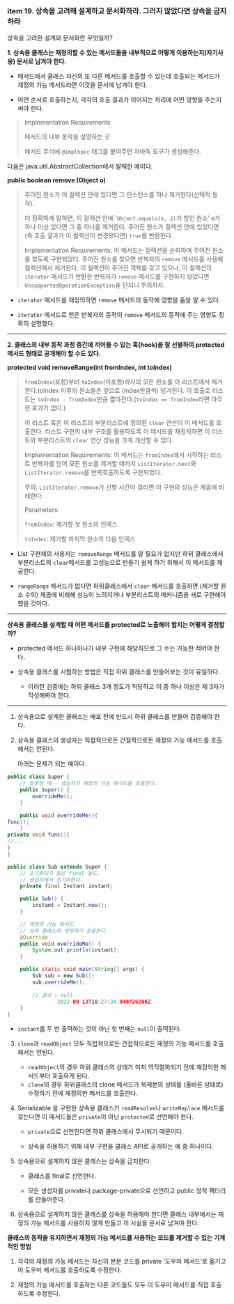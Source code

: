 

### item 19. 상속을 고려해 설계하고 문서화하라. 그러지 않았다면 상속을 금지하라

상속을 고려한 설계와 문서화란 무엇일까?



**1. 상속용 클래스는 재정의할 수 있는 메서드들을 내부적으로 어떻게 이용하는지(자기사용) 문서로 남겨야 한다.** 

- 메서드에서 클래스 자신의 또 다른 메서드를 호출할 수 있는데 호출되는 메서드가 재정의 가능 메서드라면 이것을 문서에 남겨야 한다.

- 어떤 순서로 호출하는지, 각각의 호출 결과가 이어지는 처리에 어떤 영향을 주는지 써야 한다.

  

> Implementation Requirements
>
> 메서드의 내부 동작을 설명하는 곳
>
> 메서드 주석에 `@implSpec` 태그를 붙여주면 자바독 도구가 생성해준다.



다음은 java.util.AbstractCollection에서 발췌한 예이다.

**public boolean remove (Object o)**

> 주어진 원소가 이 컬렉션 안에 있다면 그 인스턴스를 하나 제거한다(선택적 동작). 
>
> 더 정확하게 말하면, 이 컬렉션 안에 '`Object.equals(o, 2)`가 참인 원소' e가 하나 이상 있다면 그 중 하나를 제거한다. 주어진 원소가 컬렉션 안에 있었다면(즉 호출 결과가 이 컬렉션이 변경됐다면) `true`를 반환한다.
>
> Implementation Requirements: 이 메서드는 컬렉션을 순회하며 주어진 원소를 찾도록 구현되었다. 주어진 원소를 찾으면 반복자의 `remove` 메서드를 사용해 컬렉션에서 제거한다. 이 컬렉션이 주어진 객체를 갖고 있으나, 이 컬렉션의 `iterator` 메서드가 반환한 반복자가 `remove` 메서드를 구현하지 않았다면 `UnsupportedOperationException`을 던지니 주의하자.

- `iterator` 메서드를 재정의하면 `remove` 메서드의 동작에 영향을 줌을 알 수 있다.

- `iterator` 메서드로 얻은 반복자의 동작이 `remove` 메서드의 동작에 주는 영향도 정확히 설명했다.

  

---



**2. 클래스의 내부 동작 과정 중간에 끼어들 수 있는 훅(hook)을 잘 선별하여 protected 메서드 형태로 공개해야 할 수도 있다.**

**protected void removeRange(int fromIndex, int toIndex)**

> `fromIndex`(포함)부터 `toIndex`(미포함)까지의 모든 원소를 이 리스트에서 제거한다.toIndex 이후의 원소들은 앞으로 (index만큼씩) 당겨진다. 이 호출로 리스트는 `toIndex - fromIndex`만큼 짧아진다.(`toIndex == fromIndex`라면 아무런 효과가 없다.)
> 
> 이 리스트 훅은 이 리스트의 부분리스트에 정의된 `clear` 연산이 이 메서드를 호출한다. 리스트 구현의 내부 구조를 활용하도록 이 메서드를 재정의하면 이 리스트와 부분리스트의 `clear` 연산 성능을 크게 개선할 수 있다.
> 
> Implementation Requirements: 이 메서드는 `fromIndex`에서 시작하는 리스트 반복자를 얻어 모든 원소를 제거할 때까지 `ListIterator.next`와 `ListIterator.remove`를 반복호출하도록 구현되었다.
> 
> 주의: `ListIterator.remove`가 선형 시간이 걸리면 이 구현의 성능은 제곱에 비례한다.
> 
> Parameters: 
> 
> `fromIndex`: 제거할 첫 원소의 인덱스
> 
> `toIndex`: 제거할 마지막 원소의 다음 인덱스

- List 구현체의 사용자는 `removeRange` 메서드를 알 필요가 없지만 하위 클래스에서 부분리스트의  `clear`메서드를 고성능으로 만들기 쉽게 하기 위해서 이 메서드를 제공한다.

- `rangeRange` 메서드가 없다면 하위클래스에서 `clear` 메서드를 호출하면 (제거할 원소 수의) 제곱에 비례해 성능이 느려지거나 부분리스트의 메커니즘을 새로 구현해야 했을 것이다.

  

---



**상속용 클래스를 설계할 때 어떤 메서드를 protected로 노출해야 할지는 어떻게 결정할까?**



- protected 메서드 하나하나가 내부 구현에 해당하므로 그 수는 가능한 적어야 한다.

- 상속용 클래스를 시험하는 방법은 직접 하위 클래스를 만들어보는 것이 유일하다.
    - 이러한 검증에는 하위 클래스 3개 정도가 적당하고 이 중 하나 이상은 제 3자가 작성해봐야 한다.
    
      

---



1. 상속용으로 설계한 클래스는 배포 전에 반드시 하위 클래스를 만들어 검증해야 한다.

   

1. 상속용 클래스의 생성자는 직접적으로든 간접적으로든 재정의 가능 메서드를 호출해서는 안된다.

   아래는 문제가 되는 예이다.

   

```java
public class Super {
    // 잘못된 예 - 생성자가 재정의 가능 메서드를 호출한다.
    public Super() {
        overrideMe();
    }

    public void overrideMe(){
func();
    }
private void func(){
//...
}
}
```

```java
public class Sub extends Super {
    // 초기화되지 않은 final 필드.
    // 생성자에서 초기화한다.
    private final Instant instant;

    public Sub() {
        instant = Instant.now();
    }

    // 재정의 가능 메서드.
    // 상위 클래스의 생성자가 호출한다.
    @Override
    public void overrideMe() {
        System.out.println(instant);
    }

    public static void main(String[] args) {
        Sub sub = new Sub();
        sub.overrideMe();
		
		// 결과 : null
				2022-09-13T10:27:34.940726200Z
    }
}
```

- `instant`를 두 번 출력하는 것이 아닌 첫 번째는 `null`이 출력된다.

  

3. `clone`과 `readObject` 모두 직접적으로든 간접적으로든 재정의 가능 메서드를 호출해서는 안된다.

   - `readObject`의 경우 하위 클래스의 상태가 미처 역직렬화되기 전에 재정의한 메서드부터 호출하게 된다.
   - `clone`의 경우 하위클래스의 clone 메서드가 복제본의 상태를 (올바른 상태로) 수정하기 전에 재정의한 메서드를 호출한다.

   

4. Serializable 을 구현한 상속용 클래스가 `readResolve`나 `writeReplace` 메서드를 갖는다면 이 메서드들은 `private`이 아닌 `protected`로 선언해야 한다. 

   - `private`으로 선언한다면 하위 클래스에서 무시되기 때문이다.

   - 상속을 허용하기 위해 내부 구현을 클래스 API로 공개하는 예 중 하나이다.

     

5. 상속용으로 설계하지 않은 클래스는 상속을 금지한다.

   - 클래스를 final로 선언한다.

   - 모든 생성자를 private나 package-private으로 선언하고 public 정적 팩터리를 만들어준다.

     

6. 상속용으로 설계하지 않은 클래스를 상속을 허용해야 한다면 클래스 내부에서는 재정의 가능 메서드를 사용하지 않게 만들고 이 사실을 문서로 남겨야 한다.



**클래스의 동작을 유지하면서 재정의 가능 메서드를 사용하는 코드를 제거할 수 있는 기계적인 방법**

1) 각각의 재정의 가능 메서드는 자신의 본문 코드를 private ‘도우미 메서드’로 옮기고 이 도우미 메서드를 호출하도록 수정한다.

2) 재정의 가능 메서드를 호출하는 다른 코드들도 모두 이 도우미 메서드를 직접 호출하도록 수정한다.